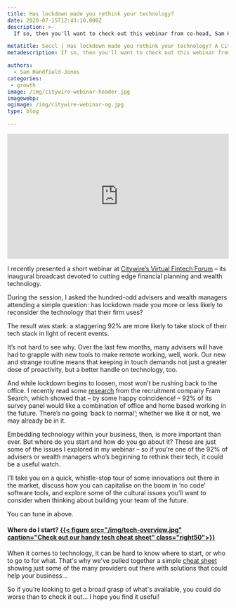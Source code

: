```yaml
---
title: Has lockdown made you rethink your technology?
date: 2020-07-15T12:43:10.000Z
description: >-
  If so, then you'll want to check out this webinar from co-head, Sam Handfield-Jones, to learn more about how you can make technology work you. Watch it now!

metatitle: Seccl | Has lockdown made you rethink your technology? A Citywire webinar
metadescription: If so, then you'll want to check out this webinar from co-head, Sam Handfield-Jones, to learn more about how you can make technology work you. Watch it now!

authors:
  - Sam Handfield-Jones
categories:
 - growth
image: /img/citywire-webinar-header.jpg
imagewebp:
ogimage: /img/citywire-webinar-og.jpg
type: blog

---
```

<section class="pv4">
<div style="position: relative; padding-bottom: 56.25%; height: 0; width: 100%; overflow: hidden;">
  <iframe src="https://view.vzaar.com/21737585/player?GAOn=true&amp;autoplay=false" style="position: absolute; top: 0; left: 0; width: 100%; height: 100%; border:0;" allowfullscreen=""
    title="Seccl at the Citywire Virtual Fintech Forum"></iframe>
</div>
</section>

I recently presented a short webinar at <a href="https://citywire.co.uk/new-model-adviser/news/fintech-forum-the-gospel-according-to-seccls-sam-hadfield-jones/a1379822?ref=new-model-adviser-business-list" target="_blank">Citywire’s Virtual Fintech Forum</a> – its inaugural broadcast devoted to cutting edge financial planning and wealth technology.

During the session, I asked the hundred-odd advisers and wealth managers attending a simple question: has lockdown made you more or less likely to reconsider the technology that their firm uses?

The result was stark: a staggering 92% are more likely to take stock of their tech stack in light of recent events.

It’s not hard to see why. Over the last few months, many advisers will have had to grapple with new tools to make remote working, well, work. Our new and strange routine means that keeping in touch demands not just a greater dose of proactivity, but a better handle on technology, too.

And while lockdown begins to loosen, most won’t be rushing back to the office. I recently read some <a href ="https://framexec.com/welcome/resources/articles/coronavirus-working-from-home-the-war-for-talent-the-future-of-the-world-of-work-fram-search-survey-june-2020/" target="_blank">research</a> from the recruitment company Fram Search, which showed that – by some happy coincidence! – 92% of its survey panel would like a combination of office and home based working in the future. There’s no going ‘back to normal’; whether we like it or not, we may already be in it.

Embedding technology within your business, then, is more important than ever. But where do you start and how do you go about it? These are just some of the issues I explored in my webinar – so if you’re one of the 92% of advisers or wealth managers who’s beginning to rethink their tech, it could be a useful watch.

I’ll take you on a quick, whistle-stop tour of some innovations out there in the market, discuss how you can capitalise on the boom in ‘no code’ software tools, and explore some of the cultural issues you’ll want to consider when thinking about building your team of the future.

You can tune in above.

#### Where do I start? <a href="https://f.hubspotusercontent20.net/hubfs/6245974/Literature/Seccl%20tech%20market%20overview.pdf">{{< figure src="/img/tech-overview.jpg" caption="Check out our handy tech cheat sheet" class="right50">}}</a>

When it comes to technology, it can be hard to know where to start, or who to go to for what. That's why we've pulled together a simple <a href="https://f.hubspotusercontent20.net/hubfs/6245974/Literature/Seccl%20tech%20market%20overview.pdf">cheat sheet</a> showing just some of the many providers out there with solutions that could help your business...

So if you’re looking to get a broad grasp of what's available, you could do worse than to check it out... I hope you find it useful!
